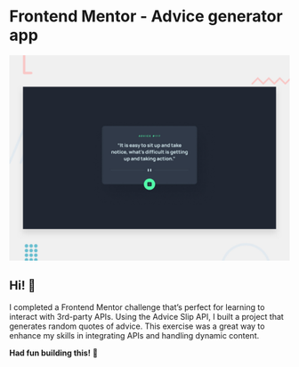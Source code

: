 # Frontend Mentor - Advice generator app

![Design preview for the Advice generator app coding challenge](./design/desktop-preview.jpg)

## Hi! 👋

I completed a Frontend Mentor challenge that’s perfect for learning to interact with 3rd-party APIs. Using the Advice Slip API, I built a project that generates random quotes of advice. This exercise was a great way to enhance my skills in integrating APIs and handling dynamic content.


**Had fun building this!** 🚀
